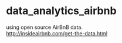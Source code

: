 # data_analytics_airbnb

using open source AirBnB data. \
http://insideairbnb.com/get-the-data.html

